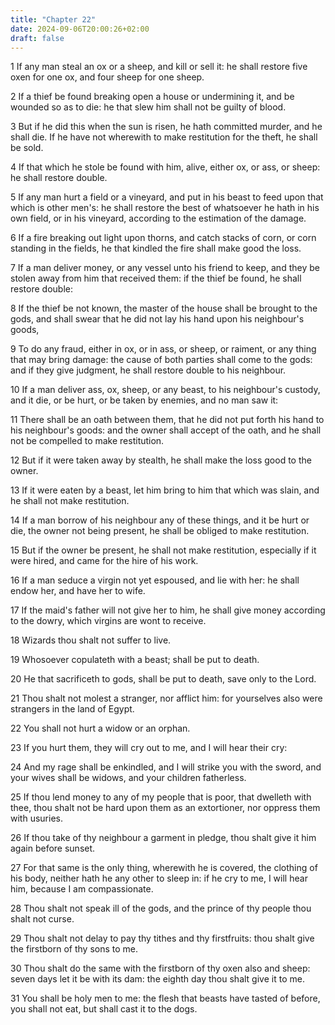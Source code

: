 ```yaml
---
title: "Chapter 22"
date: 2024-09-06T20:00:26+02:00
draft: false
---
```



1 If any man steal an ox or a sheep, and kill or sell it: he shall restore five oxen for one ox, and four sheep for one sheep.

2 If a thief be found breaking open a house or undermining it, and be wounded so as to die: he that slew him shall not be guilty of blood.

3 But if he did this when the sun is risen, he hath committed murder, and he shall die. If he have not wherewith to make restitution for the theft, he shall be sold.

4 If that which he stole be found with him, alive, either ox, or ass, or sheep: he shall restore double.

5 If any man hurt a field or a vineyard, and put in his beast to feed upon that which is other men's: he shall restore the best of whatsoever he hath in his own field, or in his vineyard, according to the estimation of the damage.

6 If a fire breaking out light upon thorns, and catch stacks of corn, or corn standing in the fields, he that kindled the fire shall make good the loss.

7 If a man deliver money, or any vessel unto his friend to keep, and they be stolen away from him that received them: if the thief be found, he shall restore double:

8 If the thief be not known, the master of the house shall be brought to the gods, and shall swear that he did not lay his hand upon his neighbour's goods,

9 To do any fraud, either in ox, or in ass, or sheep, or raiment, or any thing that may bring damage: the cause of both parties shall come to the gods: and if they give judgment, he shall restore double to his neighbour.

10 If a man deliver ass, ox, sheep, or any beast, to his neighbour's custody, and it die, or be hurt, or be taken by enemies, and no man saw it:

11 There shall be an oath between them, that he did not put forth his hand to his neighbour's goods: and the owner shall accept of the oath, and he shall not be compelled to make restitution.

12 But if it were taken away by stealth, he shall make the loss good to the owner.

13 If it were eaten by a beast, let him bring to him that which was slain, and he shall not make restitution.

14 If a man borrow of his neighbour any of these things, and it be hurt or die, the owner not being present, he shall be obliged to make restitution.

15 But if the owner be present, he shall not make restitution, especially if it were hired, and came for the hire of his work.

16 If a man seduce a virgin not yet espoused, and lie with her: he shall endow her, and have her to wife.

17 If the maid's father will not give her to him, he shall give money according to the dowry, which virgins are wont to receive.

18 Wizards thou shalt not suffer to live.

19 Whosoever copulateth with a beast; shall be put to death.

20 He that sacrificeth to gods, shall be put to death, save only to the Lord.

21 Thou shalt not molest a stranger, nor afflict him: for yourselves also were strangers in the land of Egypt.

22 You shall not hurt a widow or an orphan.

23 If you hurt them, they will cry out to me, and I will hear their cry:

24 And my rage shall be enkindled, and I will strike you with the sword, and your wives shall be widows, and your children fatherless.

25 If thou lend money to any of my people that is poor, that dwelleth with thee, thou shalt not be hard upon them as an extortioner, nor oppress them with usuries.

26 If thou take of thy neighbour a garment in pledge, thou shalt give it him again before sunset.

27 For that same is the only thing, wherewith he is covered, the clothing of his body, neither hath he any other to sleep in: if he cry to me, I will hear him, because I am compassionate.

28 Thou shalt not speak ill of the gods, and the prince of thy people thou shalt not curse.

29 Thou shalt not delay to pay thy tithes and thy firstfruits: thou shalt give the firstborn of thy sons to me.

30 Thou shalt do the same with the firstborn of thy oxen also and sheep: seven days let it be with its dam: the eighth day thou shalt give it to me.

31 You shall be holy men to me: the flesh that beasts have tasted of before, you shall not eat, but shall cast it to the dogs.

